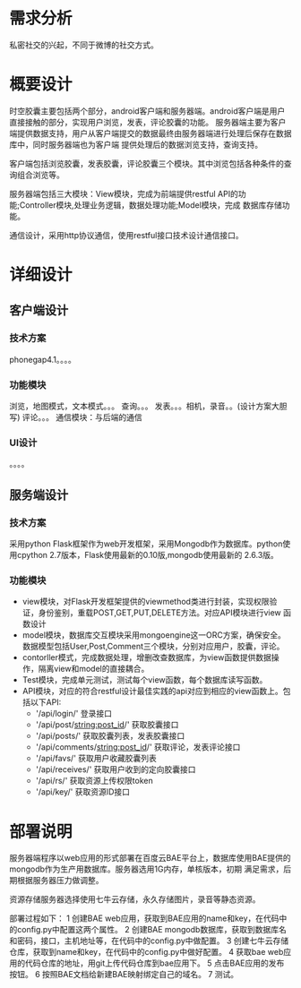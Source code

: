 # 需求分析

私密社交的兴起，不同于微博的社交方式。


# 概要设计

时空胶囊主要包括两个部分，android客户端和服务器端。android客户端是用户直接接触的部分，实现用户浏览，发表，评论胶囊的功能。
服务器端主要为客户端提供数据支持，用户从客户端提交的数据最终由服务器端进行处理后保存在数据库中，同时服务器端也为客户端
提供处理后的数据浏览支持，查询支持。

客户端包括浏览胶囊，发表胶囊，评论胶囊三个模块。其中浏览包括各种条件的查询组合浏览等。

服务器端包括三大模块：View模块，完成为前端提供restful API的功能;Controller模块,处理业务逻辑，数据处理功能;Model模块，完成
数据库存储功能。

通信设计，采用http协议通信，使用restful接口技术设计通信接口。

# 详细设计

## 客户端设计

### 技术方案

phonegap4.1。。。。

### 功能模块

浏览，地图模式，文本模式。。。
查询。。。
发表。。。相机，录音。。(设计方案大胆写)
评论。。。
通信模块：与后端的通信

### UI设计

。。。。

## 服务端设计

### 技术方案

采用python Flask框架作为web开发框架，采用Mongodb作为数据库。python使用cpython 2.7版本，Flask使用最新的0.10版,mongodb使用最新的
2.6.3版。

### 功能模块

- view模块，对Flask开发框架提供的viewmethod类进行封装，实现权限验证，身份鉴别，重载POST,GET,PUT,DELETE方法。对应API模块进行view
    函数设计
- model模块，数据库交互模块采用mongoengine这一ORC方案，确保安全。数据模型包括User,Post,Comment三个模块，分别对应用户，胶囊，评论。
- contorller模式，完成数据处理，增删改查数据库，为view函数提供数据操作，隔离view和model的直接耦合。
- Test模块，完成单元测试，测试每个view函数，每个数据库读写函数。
- API模块，对应的符合restful设计最佳实践的api对应到相应的view函数上。包括以下API:
    + '/api/login/'     登录接口
    + '/api/post/<string:post_id>/'     获取胶囊接口
    + '/api/posts/'                     获取胶囊列表，发表胶囊接口
    + '/api/comments/<string:post_id>/' 获取评论，发表评论接口
    + '/api/favs/'                      获取用户收藏胶囊列表
    + '/api/receives/'                  获取用户收到的定向胶囊接口
    + '/api/rs/'                        获取资源上传权限token
    + '/api/key/'                       获取资源ID接口

# 部署说明

服务器端程序以web应用的形式部署在百度云BAE平台上，数据库使用BAE提供的mongodb作为生产用数据库。服务器选用1G内存，单核版本，初期
满足需求，后期根据服务器压力做调整。

资源存储服务器选择使用七牛云存储，永久存储图片，录音等静态资源。

部署过程如下：
1 创建BAE web应用，获取到BAE应用的name和key，在代码中的config.py中配置这两个属性。
2 创建BAE mongodb数据库，获取到数据库名和密码，接口，主机地址等，在代码中的config.py中做配置。
3 创建七牛云存储仓库，获取到name和key，在代码中的config.py中做好配置。
4 获取bae web应用的代码仓库的地址，用git上传代码仓库到bae应用下。
5 点击BAE应用的发布按钮。
6 按照BAE文档给新建BAE映射绑定自己的域名。
7 测试。
